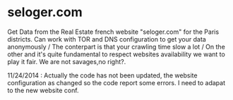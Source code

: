 seloger.com
===========

Get Data from the Real Estate french website "seloger.com" for the Paris districts.
Can work with TOR and DNS configuration to get your data anonymously / The conterpart is that your crawling time slow a lot /
On the other and it's quite fundamental to respect websites availability we want to play it fair. We are not savages,no right?.

11/24/2014 :
Actually the code has not been updated, the website configuration as changed so the code report some errors.
I need to adapat to the new website conf.
